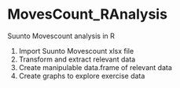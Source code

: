 MovesCount_RAnalysis
====================

Suunto Movescount analysis in R

1. Import Suunto Movescount xlsx file
2. Transform and extract relevant data
3. Create manipulable data.frame of relevant data
4. Create graphs to explore exercise data
